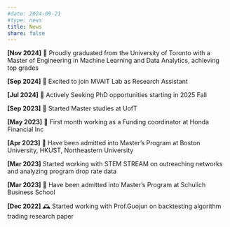 ```yaml
---
#date: 2024-09-21
#type: news
title: News
share: false
---
```




**[Nov 2024]** 🎉 Proudly graduated from the University of Toronto with a Master of Engineering in Machine Learning and Data Analytics, achieving top grades

**[Sep 2024]** 🙌 Excited to join MVAIT Lab as Research Assistant

**[Jul 2024]** 🔎 Actively Seeking PhD opportunities starting in 2025 Fall

**[Sep 2023]** 🏫 Started Master studies at UofT

**[May 2023]** 🌟 First month working as a Funding coordinator at Honda Financial Inc

**[Apr 2023]** 🎊  Have been admitted into Master’s Program at Boston University, HKUST, Northeastern University

**[Mar 2023]** Started working with STEM STREAM on outreaching networks and analyzing  program drop rate data

**[Mar 2023]** 🎊 Have been admitted into Master’s Program at Schulich Business School

**[Dec 2022]** 🕰️ Started working with Prof.Guojun on backtesting algorithm trading research paper

